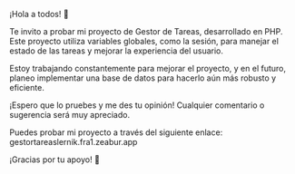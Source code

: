 ¡Hola a todos! 👋

Te invito a probar mi proyecto de Gestor de Tareas, desarrollado en PHP. Este proyecto utiliza variables globales, como la sesión, para manejar el estado de las tareas y mejorar la experiencia del usuario.

Estoy trabajando constantemente para mejorar el proyecto, y en el futuro, planeo implementar una base de datos para hacerlo aún más robusto y eficiente.

¡Espero que lo pruebes y me des tu opinión! Cualquier comentario o sugerencia será muy apreciado.

Puedes probar mi proyecto a través del siguiente enlace: gestortareaslernik.fra1.zeabur.app

¡Gracias por tu apoyo! 🚀

